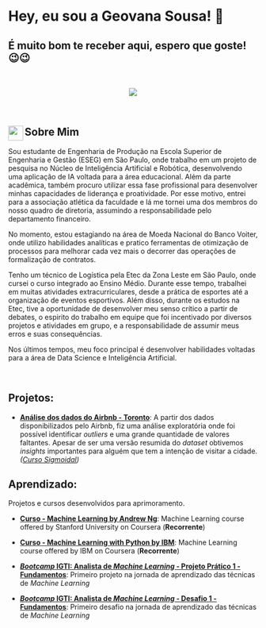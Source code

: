 # Hey, eu sou a Geovana Sousa! 👋

## É muito bom te receber aqui, espero que goste! 😉😉

<br />

<p align="center">
  <img src="https://i.imgur.com/XBPbfSs.png" >
</p>

<br />

## Sobre Mim [<img align="left"  width="30px" src="https://cdn.jsdelivr.net/npm/simple-icons@3.4.0/icons/linkedin.svg" />](https://www.linkedin.com/in/geovana--sousa/)

Sou estudante de Engenharia de Produção na Escola Superior de Engenharia e Gestão (ESEG) em São Paulo, onde trabalho em um projeto de pesquisa no Núcleo de Inteligência Artificial e Robótica, desenvolvendo uma aplicação de IA voltada para a área educacional. Além da parte acadêmica, também procuro utilizar essa fase profissional para desenvolver minhas capacidades de liderança e proatividade. Por esse motivo, entrei para a associação atlética da faculdade e lá me tornei uma dos membros do nosso quadro de diretoria, assumindo a responsabilidade pelo departamento financeiro.

No momento, estou estagiando na área de Moeda Nacional do Banco Voiter, onde utilizo habilidades analíticas e pratico ferramentas de otimização de processos para melhorar cada vez mais o decorrer das operações de formalização de contratos.

Tenho um técnico de Logística pela Etec da Zona Leste em São Paulo, onde cursei o curso integrado ao Ensino Médio. Durante esse tempo, trabalhei em muitas atividades extracurriculares, desde a prática de esportes até a organização de eventos esportivos. Além disso, durante os estudos na Etec, tive a oportunidade de desenvolver meu senso crítico a partir de debates, o espirito do trabalho em equipe que foi incentivado por diversos projetos e atividades em grupo, e a responsabilidade de assumir meus erros e suas consequências.

Nos últimos tempos, meu foco principal é desenvolver habilidades voltadas para a área de Data Science e Inteligência Artificial.

<br />

## Projetos:

* **[Análise dos dados do Airbnb - Toronto](https://github.com/GeovanaSLima/GeovanaSLima/blob/main/An%C3%A1lise_dos_dados_Airbnb_Toronto.ipynb)**: 
A partir dos dados disponibilizados pelo Airbnb, fiz uma análise exploratória onde foi possível identificar *outliers* e uma grande quantidade de valores faltantes. Apesar de ser uma versão resumida do *dataset* obtivemos *insights* importantes para alguém que tem a intenção de visitar a cidade. *([Curso Sigmoidal](https://sigmoidal.ai/))*

## Aprendizado:
Projetos e cursos desenvolvidos para aprimoramento.

* **[Curso - Machine Learning by Andrew Ng](https://github.com/GeovanaSLima/Machine_Learning_Stanford)**:
Machine Learning course offered by Stanford University on Coursera (**Recorrente**)

* **[Curso - Machine Learning with Python by IBM](https://github.com/GeovanaSLima/Machine_Learning_with_Python_IBM)**:
Machine Learning course offered by IBM on Coursera (**Recorrente**)

* **[*Bootcamp* IGTI: Analista de *Machine Learning* - Projeto Prático 1 - Fundamentos](https://github.com/GeovanaSLima/GeovanaSLima/blob/main/IGTI_Trabalho_pr%C3%A1tico_1.ipynb)**:
Primeiro projeto na jornada de aprendizado das técnicas de *Machine Learning*

* **[*Bootcamp* IGTI: Analista de *Machine Learning* - Desafio 1 - Fundamentos](https://github.com/GeovanaSLima/GeovanaSLima/blob/main/IGTI_Desafio_1.ipynb)**: Primeiro desafio na jornada de aprendizado das técnicas de *Machine Learning*
